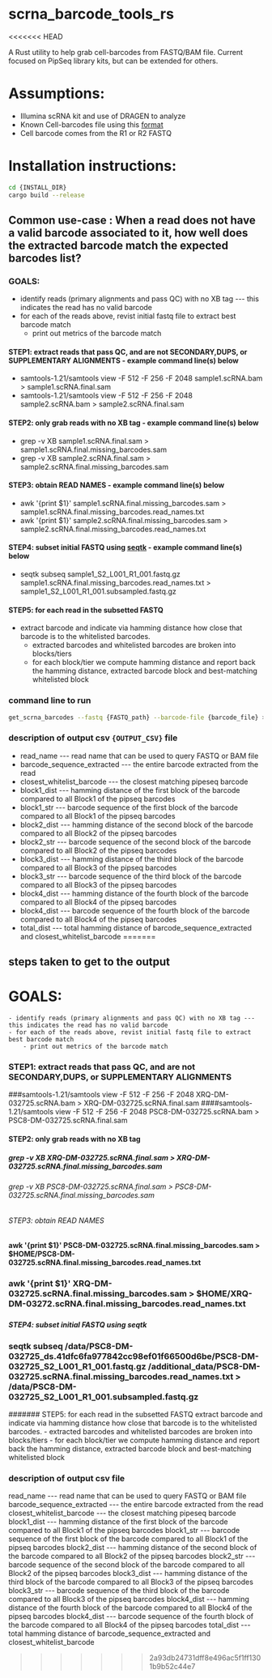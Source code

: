 # scrna_barcode_tools_rs

<<<<<<< HEAD

A Rust utility to help grab cell-barcodes from FASTQ/BAM file. Current focused on PipSeq library kits, but can be extended for others.

# Assumptions:
- Illumina scRNA kit and use of DRAGEN to analyze
- Known Cell-barcodes file using this [format](https://help.dragen.illumina.com/product-guides/dragen-v4.3/dragen-single-cell-pipeline/dragen-scrna#known-barcode-lists)
- Cell barcode comes from the R1 or R2 FASTQ

# Installation instructions:
```bash
cd {INSTALL_DIR}
cargo build --release
```

## Common use-case : When a read does not have a valid barcode associated to it, how well does the extracted barcode match the expected barcodes list?

### GOALS:
- identify reads (primary alignments and pass QC) with no XB tag --- this indicates the read has no valid barcode
- for each of the reads above, revist initial fastq file to extract best barcode match
	- print out metrics of the barcode match

#### STEP1: extract reads that pass QC, and are not SECONDARY,DUPS, or SUPPLEMENTARY ALIGNMENTS - example command line(s) below
- samtools-1.21/samtools view -F 512 -F 256 -F 2048 sample1.scRNA.bam >  sample1.scRNA.final.sam
- samtools-1.21/samtools view -F 512 -F 256 -F 2048 sample2.scRNA.bam > sample2.scRNA.final.sam

#### STEP2: only grab reads with no XB tag - example command line(s) below
- grep -v XB sample1.scRNA.final.sam  > sample1.scRNA.final.missing_barcodes.sam 
- grep -v XB sample2.scRNA.final.sam > sample2.scRNA.final.missing_barcodes.sam

#### STEP3: obtain READ NAMES - example command line(s) below
- awk '{print $1}' sample1.scRNA.final.missing_barcodes.sam > sample1.scRNA.final.missing_barcodes.read_names.txt
- awk '{print $1}' sample2.scRNA.final.missing_barcodes.sam > sample2.scRNA.final.missing_barcodes.read_names.txt

#### STEP4: subset initial FASTQ using [seqtk](https://github.com/lh3/seqtk) - example command line(s) below
- seqtk subseq sample1_S2_L001_R1_001.fastq.gz sample1.scRNA.final.missing_barcodes.read_names.txt > sample1_S2_L001_R1_001.subsampled.fastq.gz

#### STEP5: for each read in the subsetted FASTQ
- extract barcode and indicate via hamming distance how close that barcode is to the whitelisted barcodes.
	- extracted barcodes and whitelisted barcodes are broken into blocks/tiers
	- for each block/tier we compute hamming distance and report back the hamming distance, extracted barcode block and best-matching whitelisted block

### command line to run
```bash
get_scrna_barcodes --fastq {FASTQ_path} --barcode-file {barcode_file} >  {OUTPUT_CSV}
```

### description of output csv ```{OUTPUT_CSV}``` file
- read_name --- read name that can be used to query FASTQ or BAM file
- barcode_sequence_extracted --- the entire barcode extracted from the read
- closest_whitelist_barcode --- the closest matching pipeseq barcode
- block1_dist --- hamming distance of the first block of the barcode compared to all Block1 of the pipseq barcodes
- block1_str --- barcode sequence of the first block of the barcode compared to all Block1 of the pipseq barcodes
- block2_dist --- hamming distance of the second block of the barcode compared to all Block2 of the pipseq barcodes
- block2_str --- barcode sequence of the second block of the barcode compared to all Block2 of the pipseq barcodes
- block3_dist --- hamming distance of the third block of the barcode compared to all Block3 of the pipseq barcodes
- block3_str --- barcode sequence of the third block of the barcode compared to all Block3 of the pipseq barcodes
- block4_dist --- hamming distance of the fourth block of the barcode compared to all Block4 of the pipseq barcodes
- block4_dist --- barcode sequence of the fourth block of the barcode compared to all Block4 of the pipseq barcodes
- total_dist --- total hamming distance of barcode_sequence_extracted and closest_whitelist_barcode
=======
## steps taken to get to the output
# GOALS:
	- identify reads (primary alignments and pass QC) with no XB tag --- this indicates the read has no valid barcode
	- for each of the reads above, revist initial fastq file to extract best barcode match
		- print out metrics of the barcode match

### STEP1: extract reads that pass QC, and are not SECONDARY,DUPS, or SUPPLEMENTARY ALIGNMENTS
###samtools-1.21/samtools view -F 512 -F 256 -F 2048 XRQ-DM-032725.scRNA.bam >  XRQ-DM-032725.scRNA.final.sam
####samtools-1.21/samtools view -F 512 -F 256 -F 2048 PSC8-DM-032725.scRNA.bam > PSC8-DM-032725.scRNA.final.sam
#### STEP2: only grab reads with no XB tag
##### grep -v XB XRQ-DM-032725.scRNA.final.sam  > XRQ-DM-032725.scRNA.final.missing_barcodes.sam 
######  grep -v XB PSC8-DM-032725.scRNA.final.sam > PSC8-DM-032725.scRNA.final.missing_barcodes.sam
###### STEP3: obtain READ NAMES
#### awk '{print $1}' PSC8-DM-032725.scRNA.final.missing_barcodes.sam > $HOME/PSC8-DM-032725.scRNA.final.missing_barcodes.read_names.txt
### awk '{print $1}' XRQ-DM-032725.scRNA.final.missing_barcodes.sam > $HOME/XRQ-DM-03272.scRNA.final.missing_barcodes.read_names.txt
#####
##### STEP4: subset initial FASTQ using seqtk
### seqtk subseq /data/PSC8-DM-032725_ds.41dfc6fa977842cc98ef01f66500d6be/PSC8-DM-032725_S2_L001_R1_001.fastq.gz /additional_data/PSC8-DM-032725.scRNA.final.missing_barcodes.read_names.txt > /data/PSC8-DM-032725_S2_L001_R1_001.subsampled.fastq.gz
####### STEP5: for each read in the subsetted FASTQ
extract barcode and indicate via hamming distance how close that barcode is to the whitelisted barcodes.
	- extracted barcodes and whitelisted barcodes are broken into blocks/tiers
	- for each block/tier we compute hamming distance and report back the hamming distance, extracted barcode block and best-matching whitelisted block

### description of output csv file
read_name --- read name that can be used to query FASTQ or BAM file
barcode_sequence_extracted --- the entire barcode extracted from the read
closest_whitelist_barcode --- the closest matching pipeseq barcode
block1_dist --- hamming distance of the first block of the barcode compared to all Block1 of the pipseq barcodes
block1_str --- barcode sequence of the first block of the barcode compared to all Block1 of the pipseq barcodes
block2_dist --- hamming distance of the second block of the barcode compared to all Block2 of the pipseq barcodes
block2_str --- barcode sequence of the second block of the barcode compared to all Block2 of the pipseq barcodes
block3_dist --- hamming distance of the third block of the barcode compared to all Block3 of the pipseq barcodes
block3_str --- barcode sequence of the third block of the barcode compared to all Block3 of the pipseq barcodes
block4_dist --- hamming distance of the fourth block of the barcode compared to all Block4 of the pipseq barcodes
block4_dist --- barcode sequence of the fourth block of the barcode compared to all Block4 of the pipseq barcodes
total_dist --- total hamming distance of barcode_sequence_extracted and closest_whitelist_barcode
>>>>>>> 2a93db24731dff8e496ac5f1ff1301b9b52c44e7
